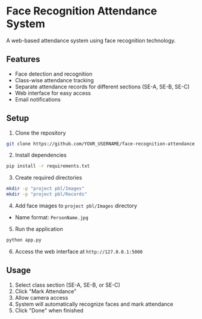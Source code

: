 # Face Recognition Attendance System

A web-based attendance system using face recognition technology.

## Features
- Face detection and recognition
- Class-wise attendance tracking
- Separate attendance records for different sections (SE-A, SE-B, SE-C)
- Web interface for easy access
- Email notifications

## Setup
1. Clone the repository
```bash
git clone https://github.com/YOUR_USERNAME/face-recognition-attendance.git
```

2. Install dependencies
```bash
pip install -r requirements.txt
```

3. Create required directories
```bash
mkdir -p "project pbl/Images"
mkdir -p "project pbl/Records"
```

4. Add face images to `project pbl/Images` directory
- Name format: `PersonName.jpg`

5. Run the application
```bash
python app.py
```

6. Access the web interface at `http://127.0.0.1:5000`

## Usage
1. Select class section (SE-A, SE-B, or SE-C)
2. Click "Mark Attendance"
3. Allow camera access
4. System will automatically recognize faces and mark attendance
5. Click "Done" when finished

